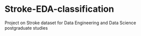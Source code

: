 # Stroke-EDA-classification
Project on Stroke dataset for Data Engineering and Data Science postgraduate studies
